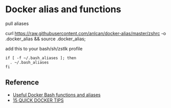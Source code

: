 # Docker alias and functions

pull aliases 

   curl https://raw.githubusercontent.com/anlcan/docker-alias/master/zshrc -o .docker_alias && source .docker_alias;

add this to your bash/sh/zstlk profile

    if [ -f ~/.bash_aliases ]; then
      . ~/.bash_aliases
    fi

## Reference

- [Useful Docker Bash functions and aliases](http://kartar.net/2014/03/useful-docker-bash-functions-and-aliases)
- [15 QUICK DOCKER TIPS](https://labs.ctl.io/15-quick-docker-tips/)
